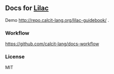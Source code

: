 ## Docs for [Lilac](https://github.com/calcit-lang/lilac)

Demo http://repo.calcit-lang.org/lilac-guidebook/ .

### Workflow

https://github.com/calcit-lang/docs-workflow

### License

MIT
